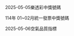 
2025-05-05樂透彩中獎號碼

                                
114年 01~02月統一發票中獎號碼
                             
2025-05-06空氣品質指標
                              